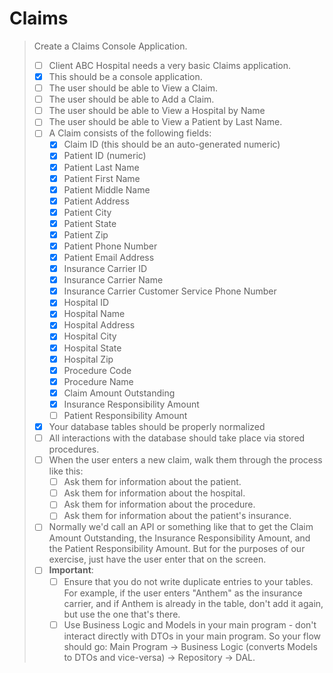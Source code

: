# Claims

> Create a Claims Console Application.
> 
> - [ ] Client ABC Hospital needs a very basic Claims application.
> - [x] This should be a console application.
> - [ ] The user should be able to View a Claim.
> - [ ] The user should be able to Add a Claim.
> - [ ] The user should be able to View a Hospital by Name
> - [ ] The user should be able to View a Patient by Last Name.
> - [ ] A Claim consists of the following fields:
>   - [x] Claim ID (this should be an auto-generated numeric)
>   - [x] Patient ID (numeric)
>   - [x] Patient Last Name
>   - [x] Patient First Name
>   - [x] Patient Middle Name
>   - [x] Patient Address
>   - [x] Patient City
>   - [x] Patient State
>   - [x] Patient Zip
>   - [x] Patient Phone Number
>   - [x] Patient Email Address
>   - [x] Insurance Carrier ID
>   - [x] Insurance Carrier Name
>   - [x] Insurance Carrier Customer Service Phone Number
>   - [x] Hospital ID
>   - [x] Hospital Name
>   - [x] Hospital Address
>   - [x] Hospital City
>   - [x] Hospital State
>   - [x] Hospital Zip
>   - [x] Procedure Code
>   - [x] Procedure Name
>   - [x] Claim Amount Outstanding
>   - [x] Insurance Responsibility Amount
>   - [ ] Patient Responsibility Amount
> - [x] Your database tables should be properly normalized
> - [ ] All interactions with the database should take place via stored
>   procedures.
> - [ ] When the user enters a new claim, walk them through the process
>   like this:
>   - [ ] Ask them for information about the patient.
>   - [ ] Ask them for information about the hospital.
>   - [ ] Ask them for information about the procedure.
>   - [ ] Ask them for information about the patient's insurance.
> - [ ] Normally we'd call an API or something like that to get the
>   Claim Amount Outstanding, the Insurance Responsibility Amount, and
>   the Patient Responsibility Amount.  But for the purposes of our
>   exercise, just have the user enter that on the screen.
> - [ ] **Important**:
>   - [ ] Ensure that you do not write duplicate entries to your tables.
>     For example, if the user enters "Anthem" as the insurance carrier,
>     and if Anthem is already in the table, don't add it again, but use
>     the one that's there.
>   - [ ] Use Business Logic and Models in your main program - don't
>     interact directly with DTOs in your main program.  So your flow
>     should go: Main Program -> Business Logic (converts Models to DTOs
>     and vice-versa) -> Repository -> DAL.
